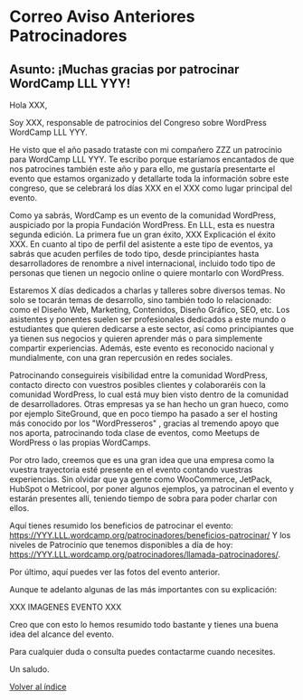 # Correo Aviso Anteriores Patrocinadores

## Asunto: ¡Muchas gracias por patrocinar WordCamp LLL YYY!

Hola XXX,

Soy XXX, responsable de patrocinios del Congreso sobre WordPress WordCamp LLL YYY.

He visto que el año pasado trataste con mi compañero ZZZ un patrocinio para WordCamp LLL YYY. Te escribo porque estaríamos encantados de que nos patrocines también este año y para ello, me gustaría presentarte el evento que estamos organizado y detallarte toda la información sobre este congreso, que se celebrará los días XXX en el XXX como lugar principal del evento.

Como ya sabrás, WordCamp es un evento de la comunidad WordPress, auspiciado por la propia Fundación WordPress. En LLL, esta es nuestra segunda edición. La primera fue un gran éxito, XXX Explicación el éxito XXX. En cuanto al tipo de perfil del asistente a este tipo de eventos, ya sabrás que acuden perfiles de todo tipo, desde principiantes hasta desarrolladores de renombre a nivel internacional, incluido todo tipo de personas que tienen un negocio online o quiere montarlo con WordPress.

Estaremos X días dedicados a charlas y talleres sobre diversos temas. No solo se tocarán temas de desarrollo, sino también todo lo relacionado: como el Diseño Web, Marketing, Contenidos, Diseño Gráfico, SEO, etc. Los asistentes y ponentes suelen ser profesionales dedicados a este mundo o estudiantes que quieren dedicarse a este sector, así como principiantes que ya tienen sus negocios y quieren aprender más o para simplemente compartir experiencias. Además, este evento es reconocido nacional y mundialmente, con una gran repercusión en redes sociales.

Patrocinando conseguireis visibilidad entre la comunidad WordPress, contacto directo con vuestros posibles clientes y colaboraréis con la comunidad WordPress, lo cual está muy bien visto dentro de la comunidad de desarrolladores. Otras empresas ya se han hecho un gran hueco, como por ejemplo SiteGround, que en poco tiempo ha pasado a ser el hosting más conocido por los "WordPresseros" , gracias al tremendo apoyo que nos aporta, patrocinando toda clase de eventos, como Meetups de WordPress o las propias WordCamps.

Por otro lado, creemos que es una gran idea que una empresa como la vuestra trayectoria esté presente en el evento contando vuestras experiencias. Sin olvidar que ya gente como WooCommerce, JetPack, HubSpot o Metricool, por poner algunos ejemplos, ya patrocinan el evento y estarán presentes allí, teniendo tiempo de sobra para poder charlar con ellos.

Aquí tienes resumido los beneficios de patrocinar el evento: https://YYY.LLL.wordcamp.org/patrocinadores/beneficios-patrocinar/
Y los niveles de Patrocinio que tenemos disponibles a día de hoy: https://YYY.LLL.wordcamp.org/patrocinadores/llamada-patrocinadores/. 

Por último, aquí puedes ver las fotos del evento anterior.

Aunque te adelanto algunas de las más importantes con su explicación:

XXX IMAGENES EVENTO XXX


Creo que con esto lo hemos resumido todo bastante y tienes una buena idea del alcance del evento. 

Para cualquier duda o consulta puedes contactarme cuando necesites.

Un saludo.


[Volver al índice](../README.md)
